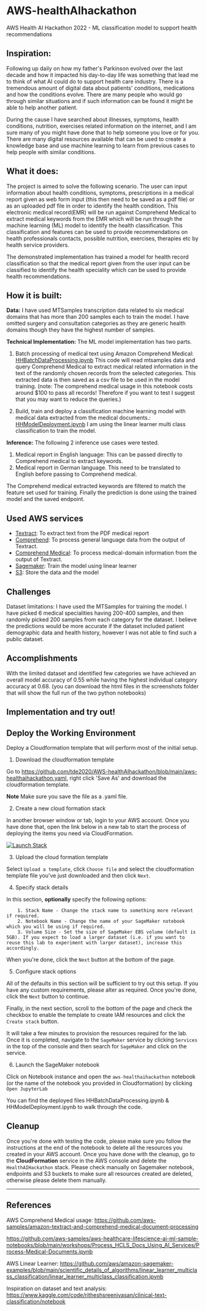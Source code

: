 # AWS-healthAIhackathon
AWS Health AI Hackathon 2022 - ML classification model to support health recommendations

## Inspiration: 
Following up daily on how my father's Parkinson evolved over the last decade and how it impacted his day-to-day life was something that lead me to think of what AI could do to support health care industry. There is a tremendous amount of digital data about patients' conditions, medications and 
how the conditions evolve. There are many people who would go through similar situations and if such information can be found it might be able to help another patient. 

During the cause I have searched about illnesses, symptoms, health conditions, nutrition, exercises related information on the internet, and I am sure many of you might have done that to help someone you love or for you. There are many digital resources available that can be used to create a knowledge base and use machine learning to learn from previous cases to help people with similar conditions.

## What it does: 
The project is aimed to solve the following scenario.  The user can input information about health conditions, symptoms, prescriptions in a medical report given as web form input (this then need to be saved as a pdf file) or as an uploaded pdf file in order to identify the health condition. This electronic medical record(EMR) will be run against Comprehend Medical to extract medical keywords from the EMR which will be run through the machine learning (ML) model to identify the health classification. This classification and features can be used to provide recommendations on health professionals contacts, possible nutrition, exercises, therapies etc by health service providers.

The demonstrated implementation has trained a model for health record classification so that the medical report given from the user input can be classified to identify the health speciality which can be used to provide health recommendations.  

## How it is built: 
**Data:**
I have used MTSamples transcription data related to six medical domains that has more than 200 samples each to train the model. I have omitted surgery and consultation categories as they are generic health domains though they have the highest number of samples. 

**Technical Implementation:**
The ML model implementation has two parts.
1) Batch processing of medical text using Amazon Comprehend Medical: [HHBatchDataProcessing.ipynb](./HHBatchDataProcessing.ipynb)
This code will read mtsamples data and query Comprehend Medical to extract medical related information in the text of the randomly chosen records from the selected categories. This extracted data is then saved as a csv file to be used in the model training. (note: The comprehend medical usage in this notebook costs around $100 to pass all records! Therefore if you want to test I suggest that you may want to reduce the queries.)


2) Build, train and deploy a classification machine learning model with medical data extracted from the medical documents.: [HHModelDeployment.ipynb](./HHModelDeployment.ipynb) I am using the linear learner multi class classification to train the model.

**Inference:**
The following 2 inference use cases were tested.
1. Medical report in English language: This can be passed directly to Comprehend medical to extract keywords.
2. Medical report in German language. This need to be translated to English before passing to Comprehend medical.

The Comprehend medical extracted keywords are filtered to match the feature set used for training. Finally the prediction is done using the trained model and the saved endpoint.

## Used AWS services
- [Textract](https://aws.amazon.com/textract/): To extract text from the PDF medical report
- [Comprehend](https://aws.amazon.com/comprehend/): To process general language data from the output of Textract.
- [Comprehend Medical](https://aws.amazon.com/comprehend/medical/): To process medical-domain information from the output of Textract.
- [Sagemaker](https://aws.amazon.com/sagemaker/): Train the model using linear learner 
- [S3](https://aws.amazon.com/s3/): Store the data and the model

## Challenges
Dataset limitations: I have used the MTSamples for training the model. I have picked 6 medical specialities having 200-400 samples, and then randomly picked 200 samples from each category for the dataset.
I believe the predictions would be more accurate if the dataset included  patient demographic data and health history, however I was not able to find such a public dataset. 

## Accomplishments
With the limited dataset and identified few categories we have achieved an overall model accuracy of 0.55 while having the highest individual category accuracy at 0.68. (you can download the html files in the screenshots folder that will show the full run of the two python notebooks)

## Implementation and try out!

## Deploy the Working Environment

Deploy a Cloudformation template that will perform most of the initial setup.

1. Download the cloudformation template

Go to https://github.com/tde2020/AWS-healthAIhackathon/blob/main/aws-healthaihackathon.yaml, right click 'Save As' and download the cloudformation template.

**Note** Make sure you save the file as a .yaml file.

2. Create a new cloud formation stack

In another browser window or tab, login to your AWS account. Once you have done that, open the link below in a new tab to start the process of deploying the items you need via CloudFormation.

[![Launch Stack](https://s3.amazonaws.com/cloudformation-examples/cloudformation-launch-stack.png)](https://console.aws.amazon.com/cloudformation/home#/stacks/new?stackName=HealthAIHackathon)

3. Upload the cloud formation template

Select `Upload a template`,  click `Choose file` and select the cloudformation template file you've just downloaded and then click `Next`.


4. Specify stack details

In this section, **optionally** specify the following options:
    
        1. Stack Name - Change the stack name to something more relevant if required.
        2. Notebook Name - Change the name of your SageMaker notebook which you will be using if required.
        3. Volume Size - Set the size of SageMaker EBS volume (default is 5GB). If you expect to load a larger dataset (i.e. if you want to reuse this lab to experiment with larger dataset), increase this accordingly.

When you're done, click the `Next` button at the bottom of the page.

5. Configure stack options

All of the defaults in this section will be sufficient to try out this setup. If you have any custom requirements, please alter as required. Once you're done, click the `Next` button to continue.

Finally, in the next section, scroll to the bottom of the page and check the checkbox to enable the template to create IAM resources and click the `Create stack` button.


It will take a few minutes to provision the resources required for the lab. Once it is completed, navigate to the `SageMaker` service by clicking `Services` in the top of the console and then search for `SageMaker` and click on the service.


6. Launch the SageMaker notebook

Click on Notebook instance and open the `aws-healthaihackathon` notebook (or the name of the notebook you provided in Cloudformation) by clicking `Open JupyterLab`

You can find the deployed files HHBatchDataProcessing.ipynb & HHModelDeployment.ipynb to walk through the code. 


## Cleanup
Once you're done with testing the code, please make sure you follow the instructions at the end of the notebook to delete all the resources you created in your AWS account. Once you have done with the cleanup, go to the **CloudFormation** service in the AWS console and delete the `HealthAIHackathon` stack. Please check manually on Sagemaker notebook, endpoints and S3 buckets to make sure all resources created are deleted, otherwise please delete them manually.

---

## References

AWS Comprehend Medical usage:
https://github.com/aws-samples/amazon-textract-and-comprehend-medical-document-processing

https://github.com/aws-samples/aws-healthcare-lifescience-ai-ml-sample-notebooks/blob/main/workshops/Process_HCLS_Docs_Using_AI_Services/Process-Medical-Documents.ipynb

AWS Linear Learner:
https://github.com/aws/amazon-sagemaker-examples/blob/main/scientific_details_of_algorithms/linear_learner_multiclass_classification/linear_learner_multiclass_classification.ipynb

Inspiration on dataset and text analysis:
https://www.kaggle.com/code/ritheshsreenivasan/clinical-text-classification/notebook

